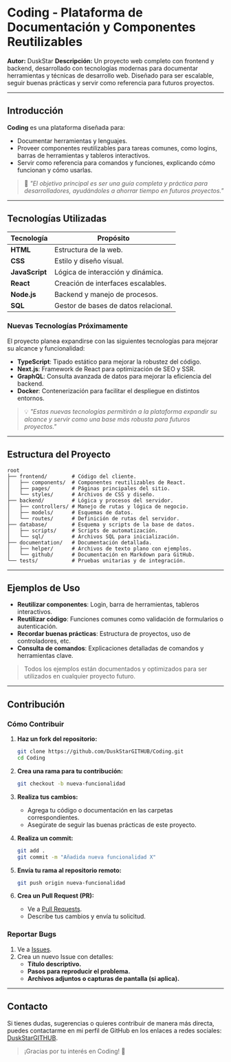 # Coding - Plataforma de Documentación y Componentes Reutilizables

**Autor:** DuskStar
**Descripción:** Un proyecto web completo con frontend y backend, desarrollado con tecnologías modernas para documentar herramientas y técnicas de desarrollo web. Diseñado para ser escalable, seguir buenas prácticas y servir como referencia para futuros proyectos.

---

## Introducción

**Coding** es una plataforma diseñada para:

- Documentar herramientas y lenguajes.
- Proveer componentes reutilizables para tareas comunes, como logins, barras de herramientas y tableros interactivos.
- Servir como referencia para comandos y funciones, explicando cómo funcionan y cómo usarlas.

> 🔎 _"El objetivo principal es ser una guía completa y práctica para desarrolladores, ayudándoles a ahorrar tiempo en futuros proyectos."_

---

## Tecnologías Utilizadas

| Tecnología     | Propósito                            |
| -------------- | ------------------------------------ |
| **HTML**       | Estructura de la web.                |
| **CSS**        | Estilo y diseño visual.              |
| **JavaScript** | Lógica de interacción y dinámica.    |
| **React**      | Creación de interfaces escalables.   |
| **Node.js**    | Backend y manejo de procesos.        |
| **SQL**        | Gestor de bases de datos relacional. |

### Nuevas Tecnologías Próximamente

El proyecto planea expandirse con las siguientes tecnologías para mejorar su alcance y funcionalidad:

- **TypeScript**: Tipado estático para mejorar la robustez del código.
- **Next.js**: Framework de React para optimización de SEO y SSR.
- **GraphQL**: Consulta avanzada de datos para mejorar la eficiencia del backend.
- **Docker**: Contenerización para facilitar el despliegue en distintos entornos.

> 💡 _"Estas nuevas tecnologías permitirán a la plataforma expandir su alcance y servir como una base más robusta para futuros proyectos."_

---

## Estructura del Proyecto

```plaintext
root
├── frontend/        # Código del cliente.
│   ├── components/  # Componentes reutilizables de React.
│   ├── pages/       # Páginas principales del sitio.
│   └── styles/      # Archivos de CSS y diseño.
├── backend/         # Lógica y procesos del servidor.
│   ├── controllers/ # Manejo de rutas y lógica de negocio.
│   ├── models/      # Esquemas de datos.
│   └── routes/      # Definición de rutas del servidor.
├── database/        # Esquema y scripts de la base de datos.
│   ├── scripts/     # Scripts de automatización.
│   └── sql/         # Archivos SQL para inicialización.
├── documentation/   # Documentación detallada.
│   ├── helper/      # Archivos de texto plano con ejemplos.
│   └── github/      # Documentación en Markdown para GitHub.
└── tests/           # Pruebas unitarias y de integración.
```

---

## Ejemplos de Uso

- **Reutilizar componentes**: Login, barra de herramientas, tableros interactivos.
- **Reutilizar código**: Funciones comunes como validación de formularios o autenticación.
- **Recordar buenas prácticas**: Estructura de proyectos, uso de controladores, etc.
- **Consulta de comandos**: Explicaciones detalladas de comandos y herramientas clave.

> Todos los ejemplos están documentados y optimizados para ser utilizados en cualquier proyecto futuro.

---

## Contribución

### Cómo Contribuir

1. **Haz un fork del repositorio:**

   ```bash
   git clone https://github.com/DuskStarGITHUB/Coding.git
   cd Coding
   ```

2. **Crea una rama para tu contribución:**

   ```bash
   git checkout -b nueva-funcionalidad
   ```

3. **Realiza tus cambios:**

   - Agrega tu código o documentación en las carpetas correspondientes.
   - Asegúrate de seguir las buenas prácticas de este proyecto.

4. **Realiza un commit:**

   ```bash
   git add .
   git commit -m "Añadida nueva funcionalidad X"
   ```

5. **Envía tu rama al repositorio remoto:**

   ```bash
   git push origin nueva-funcionalidad
   ```

6. **Crea un Pull Request (PR):**
   - Ve a [Pull Requests](https://github.com/DuskStarGITHUB/Coding/pulls).
   - Describe tus cambios y envía tu solicitud.

### Reportar Bugs

1. Ve a [Issues](https://github.com/DuskStarGITHUB/Coding/issues).
2. Crea un nuevo Issue con detalles:
   - **Título descriptivo.**
   - **Pasos para reproducir el problema.**
   - **Archivos adjuntos o capturas de pantalla (si aplica).**

---

## Contacto

Si tienes dudas, sugerencias o quieres contribuir de manera más directa, puedes contactarme en mi perfil de GitHub en los enlaces a redes sociales: [DuskStarGITHUB](https://github.com/DuskStarGITHUB).

> ¡Gracias por tu interés en Coding! 🚀
